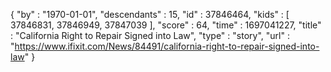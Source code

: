 {
  "by" : "1970-01-01",
  "descendants" : 15,
  "id" : 37846464,
  "kids" : [ 37846831, 37846949, 37847039 ],
  "score" : 64,
  "time" : 1697041227,
  "title" : "California Right to Repair Signed into Law",
  "type" : "story",
  "url" : "https://www.ifixit.com/News/84491/california-right-to-repair-signed-into-law"
}

